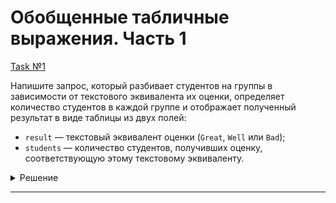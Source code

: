 # Обобщенные табличные выражения. Часть 1

[Task №1](https://stepik.org/lesson/1096402/step/9?unit=1107184)

Напишите запрос, который разбивает студентов на группы в зависимости от текстового эквивалента их оценки, определяет количество студентов в каждой группе и отображает полученный результат в виде таблицы из двух полей:

* `result` — текстовый эквивалент оценки (`Great`, `Well` или `Bad`);
* `students` — количество студентов, получивших оценку, соответствующую этому текстовому эквиваленту.

<details>
  <summary>Решение</summary>

  ```sql
  WITH StudentsResult AS (
      SELECT name, surname, 
             CASE
                WHEN grade IN ('A', 'B') THEN 'Great'
                WHEN grade = 'C' THEN 'Well'
                ELSE 'Bad'
             END AS result
      FROM Math
  )
  
  SELECT result,
         COUNT(*) AS students
  FROM StudentsResult
  GROUP BY result;
  ```

</details>

---

